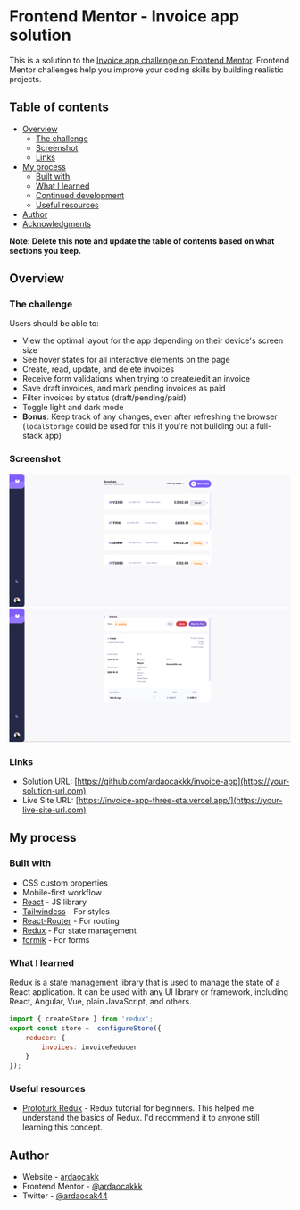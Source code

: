 # Frontend Mentor - Invoice app solution

This is a solution to the [Invoice app challenge on Frontend Mentor](https://www.frontendmentor.io/challenges/invoice-app-i7KaLTQjl). Frontend Mentor challenges help you improve your coding skills by building realistic projects.

## Table of contents

- [Overview](#overview)
    - [The challenge](#the-challenge)
    - [Screenshot](#screenshot)
    - [Links](#links)
- [My process](#my-process)
    - [Built with](#built-with)
    - [What I learned](#what-i-learned)
    - [Continued development](#continued-development)
    - [Useful resources](#useful-resources)
- [Author](#author)
- [Acknowledgments](#acknowledgments)

**Note: Delete this note and update the table of contents based on what sections you keep.**

## Overview

### The challenge

Users should be able to:

- View the optimal layout for the app depending on their device's screen size
- See hover states for all interactive elements on the page
- Create, read, update, and delete invoices
- Receive form validations when trying to create/edit an invoice
- Save draft invoices, and mark pending invoices as paid
- Filter invoices by status (draft/pending/paid)
- Toggle light and dark mode
- **Bonus**: Keep track of any changes, even after refreshing the browser (`localStorage` could be used for this if you're not building out a full-stack app)

### Screenshot

![](img.png)
![img_1.png](img_1.png)


### Links

- Solution URL: [https://github.com/ardaocakkk/invoice-app](https://your-solution-url.com)
- Live Site URL: [https://invoice-app-three-eta.vercel.app/](https://your-live-site-url.com)

## My process

### Built with

- CSS custom properties
- Mobile-first workflow
- [React](https://reactjs.org/) - JS library
- [Tailwindcss](https://tailwindcss.com/) - For styles
- [React-Router](https://reactrouter.com/) - For routing
- [Redux](https://redux.js.org/) - For state management
- [formik](https://formik.org/) - For forms


### What I learned


Redux is a state management library that is used to manage the state of a React application. It can be used with any UI library or framework, including React, Angular, Vue, plain JavaScript, and others.


```js
import { createStore } from 'redux';
export const store =  configureStore({
    reducer: {
        invoices: invoiceReducer
    }
});
```







### Useful resources

- [Prototurk Redux](https://www.youtube.com/watch?v=RAR72L8YX_0) - Redux tutorial for beginners. This helped me understand the basics of Redux. I'd recommend it to anyone still learning this concept.


## Author

- Website - [ardaocakk](https://ardaocakkk.github.io/)
- Frontend Mentor - [@ardaocakkk](https://www.frontendmentor.io/profile/ardaocakkk)
- Twitter - [@ardaocak44](https://www.twitter.com/ardaocak44)



